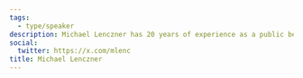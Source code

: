 ```yaml
---
tags:
  - type/speaker
description: Michael Lenczner has 20 years of experience as a public benefit technologist. He splits his time between serving as the CEO of Ajah, a Montreal-based company that develops online tools for fundraisers, and being the Director of Powered by Data, a nonprofit initiative launched by Ajah that helps the nonprofit sector use data to increase its impact.
social:
  twitter: https://x.com/mlenc
title: Michael Lenczner
---
```

